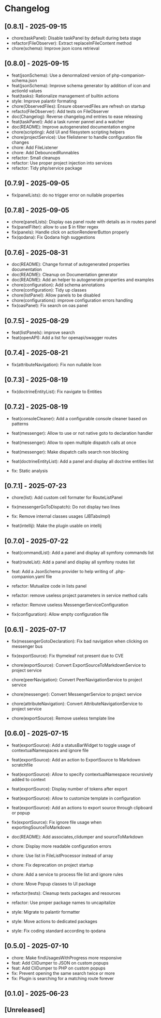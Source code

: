 # Changelog


## [0.8.1] - 2025-09-15
- chore(taskPanel): Disable taskPanel by default during beta stage
- refactor(FileObserver): Extract replaceInFileContent method
- chore(schema): Improve json icons retrieval

## [0.8.0] - 2025-09-15
- feat(jsonSchema): Use a denormalized version of php-companion-schema.json
- feat(jsonSchema): Improve schema generator by addition of icon and actionId values
- feat(tasks): Rationalize management of builtin actions
- style: Improve palantir formating
- chore(ObservedFiles): Ensure observedFiles are refresh on startup
- refacto(FileObserver): Add tests on FileObserver
- doc(Changelog): Reverse changelog.md entries to ease releasing
- feat(taskPanel): Add a task runner pannel and a watcher
- doc(README): Improve autogenerated documentation engine
- chore(scripting): Add UI and filesystem scripting helpers
- chore(projectService): Use filelistener to handle configuration file changes
- chore: Add FileListener
- chore: Add DebouncedRunnables
- refactor: Small cleanups
- refactor: Use proper project injection into services
- refactor: Tidy php/service package

## [0.7.9] - 2025-09-05
- fix(panelLists): do no trigger error on nullable properties


## [0.7.8] - 2025-09-05
- chore(panelLists): Display oas panel route with details as in routes panel
- fix(panelFilter): allow to use \$ in filter regex
- fix(panels): Handle click on actionRendererButton properly
- fix(qodana): Fix Qodana high suggestions


## [0.7.6] - 2025-08-31
- doc(README): Change format of autogenerated properties documentation
- doc(README): Cleanup on Documentation generator
- doc(README): Add an helper to autogenerate properties and examples
- chore(configuration): Add schema annotations
- chore(configuration): Tidy up classes
- chore(listPanel): Allow panels to be disabled
- chore(configurations): improve configuration errors handling
- fix(oasPanel): Fix search on oas panel


## [0.7.5] - 2025-08-29
- feat(listPanels): improve search
- feat(openAPI): Add a list for openapi/swagger routes


## [0.7.4] - 2025-08-21
- fix(attributeNavigation): Fix non nullable Icon


## [0.7.3] - 2025-08-19
- fix(doctrineEntityList): Fix navigate to Entities


## [0.7.2] - 2025-08-19
- feat(consoleCleaner): Add a configurable console cleaner based on patterns
- feat(messenger): Allow to use or not native goto to declaration handler
- feat(messenger): Allow to open multiple dispatch calls at once
- feat(messenger): Make dispatch calls search non blocking
- feat(doctrineEntityList): Add a panel and display all doctrine entities list

- fix: Static analysis


## [0.7.1] - 2025-07-23
- chore(list): Add custom cell formater for RouteListPanel

- fix(messengerGoToDispatch): Do not display two lines
- fix: Remove internal classes usages (JBTabsImpl)

- feat(intellij): Make the plugin usable on intellij


## [0.7.0] - 2025-07-22
- feat(commandList): Add a panel and display all symfony commands list
- feat(routeList): Add a panel and display all symfony routes list
- feat: Add a JsonSchema provider to help writing of .php-companion.yaml file

- refactor: Mutualize code in lists panel
- refactor: remove useless project parameters in service method calls
- refactor: Remove useless MessengerServiceConfiguration

- fix(configuration): Allow empty configuration file


## [0.6.1] - 2025-07-17
- fix(messengerGotoDeclaration): Fix bad navigation when clicking on messenger bus
- fix(exportSource): Fix thymeleaf not present due to CVE

- chore(exportSource): Convert ExportSourceToMarkdownService to project service
- chore(peerNavigation): Convert PeerNavigationService to project service
- chore(messenger): Convert MessengerService to project service
- chore(attributeNavigation): Convert AttributeNavigationService to project service

- chore(exportSource): Remove useless template line


## [0.6.0] - 2025-07-15
- feat(exportSource): Add a statusBarWidget to toggle usage of contextualNamespaces and ignore file
- feat(exportSource): Add an action to ExportSource to Markdown scratchfile
- feat(exportSource): Allow to specify contextualNamespace recursively added to context
- feat(exportSource): Display number of tokens after export
- feat(exportSource): Allow to customize template in configuration
- feat(exportSource): Add an actions to export source through clipboard or popup

- fix(exportSource): Fix ignore file usage when exportingSourceToMarkdown

- doc(README): Add associates,clidumper and sourceToMarkdown

- chore: Display more readable configuration errors
- chore: Use list in FileListProcessor instead of array
- chore: Fix deprecation on project startup
- chore: Add a service to process file list and ignore rules
- chore: Move Popup classes to UI package

- refactor(tests): Cleanup tests packages and resources
- refactor: Use proper package names to uncapitalize

- style: Migrate to palantir formatter
- style: Move actions to dedicated packages
- style: Fix coding standard according to qodana


## [0.5.0] - 2025-07-10
- chore: Make findUsagesWithProgress more responsive
- feat: Add CliDumper to JSON on custom popups
- feat: Add CliDumper to PHP on custom popups
- fix: Prevent opening the same search twice or more
- fix: Plugin is searching for a matching route forever


## [0.1.0] - 2025-06-23


## [Unreleased]
